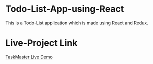 # Todo-List-App-using-React
This is a Todo-List application which is made using React and Redux.

# Live-Project Link
[TaskMaster Live Demo](https://itodomaster.netlify.app/)
